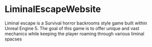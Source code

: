 # LiminalEscapeWebsite


 Liminal escape is a Survival horror backrooms style game built within Unreal Engine 5. The goal of this game is to offer unique and vast mechanics while keeping the player roaming through various liminal spacses
